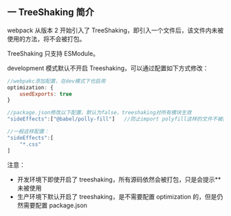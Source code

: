 ## 一 TreeShaking 简介

webpack 从版本 2 开始引入了 TreeShaking，即引入一个文件后，该文件内未被使用的方法，将不会被打包。

TreeShaking 只支持 ESModule。

development 模式默认不开启 Treeshaking，可以通过配置如下方式修改：

```js
//webpakc添加配置，在dev模式下也启用
optimization: {
    usedExports: true
}

//package.json修改以下配置，默认为false，treeshaking对所有模块生效
"sideEffects":["@babel/polly-fill"]   //防止import polyfill这样的文件不被打包

//一般这样配置：
"sideEffects":[
    "*.css"
]
```

注意：

- 开发环境下即使开启了 treeshaking，所有源码依然会被打包，只是会提示\*\*未被使用
- 生产环境下默认开启了 treeshaking，是不需要配置 optimization 的，但是仍然需要配置 package.json
